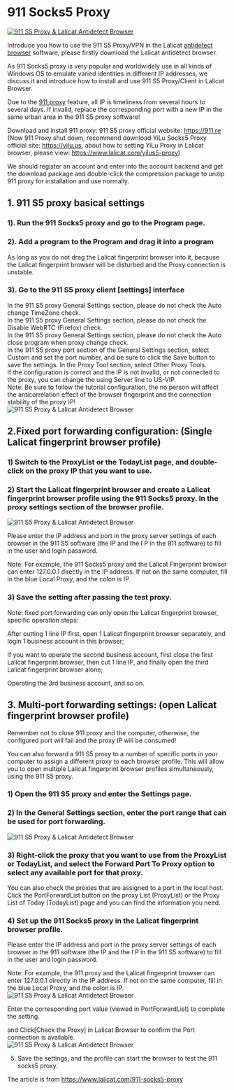 # 911 Socks5 Proxy
[![911 S5 Proxy & Lalicat Antidetect Browser](https://res.cloudinary.com/marcomontalbano/image/upload/v1683361375/video_to_markdown/images/youtube--IIaZRJDjuyI-c05b58ac6eb4c4700831b2b3070cd403.jpg)](https://youtu.be/IIaZRJDjuyI "911 S5 Proxy & Lalicat Antidetect Browser")

Introduce you how to use the 911 S5 Proxy/VPN in the Lalicat [antidetect browser](https://www.lalicat.com) software, please firstly download the Lalicat antidetect browser.

As 911 Socks5 proxy is very popular and worldwidely use in all kinds of Windows OS to emulate varied identities in different IP addresses, we discuss it and introduce how to install and use 911 S5 Proxy/Client in Lalicat Browser.

Due to the [911 proxy](https://www.lalicat.com/911-socks5-proxy) feature, all IP is timeliness from several hours to several days. If invalid, replace the corresponding port with a new IP in the same urban area in the 911 S5 proxy software!

Download and install 911 proxy: 911 S5 proxy official website: https://911.re (Now 911 Proxy shut down, recommend download YiLu Socks5 Proxy official site: https://yilu.us, about how to setting YiLu Proxy in Lalicat browser, please view: https://www.lalicat.com/yilus5-proxy)

We should register an account and enter into the account backend and get the download package and double-click the compression package to unzip 911 proxy for installation and use normally.

## 1. 911 S5 proxy basical settings
### 1). Run the 911 Socks5 proxy and go to the Program page.

### 2). Add a program to the Program and drag it into a program  
As long as you do not drag the Lalicat fingerprint browser into it, because the Lalicat fingerprint browser will be disturbed and the Proxy connection is unstable.

### 3). Go to the 911 S5 proxy client [settings] interface  

In the 911 S5 proxy General Settings section, please do not check the Auto change TimeZone check.  
In the 911 S5 proxy General Settings section, please do not check the Disable WebRTC (Firefox) check.  
In the 911 S5 proxy General Settings section, please do not check the Auto close program when proxy change check.  
In the 911 S5 proxy port section of the General Settings section, select Custom and set the port number, and be sure to click the Save button to save the settings.
In the Proxy Tool section, select Other Proxy Tools.  
If the configuration is correct and the IP is not invalid, or not connected to the proxy, you can change the using Server line to US-VIP.  
Note: Be sure to follow the tutorial configuration, the no person will affect the anticorrelation effect of the browser fingerprint and the connection stability of the proxy IP!  
![911 S5 Proxy & Lalicat Antidetect Browser](https://help.lalicat.com/wp-content/uploads/2022/01/911s5-proxy11.png)  

## 2.Fixed port forwarding configuration: (Single Lalicat fingerprint browser profile)  
### 1) Switch to the ProxyList or the TodayList page, and double-click on the proxy IP that you want to use.  

### 2) Start the Lalicat fingerprint browser and create a Lalicat fingerprint browser profile using the 911 Socks5 proxy. In the proxy settings section of the browser profile.  
![911 S5 Proxy & Lalicat Antidetect Browser](https://help.lalicat.com/lalicat/wp-content/uploads/2022/06/lalicat-setting.png)  

Please enter the IP address and port in the proxy server settings of each browser in the 911 S5 software (the IP and the I P in the 911 software) to fill in the user and login password.  

Note: For example, the 911 Socks5 proxy and the Lalicat Fingerprint browser can enter 127.0.0.1 directly in the IP address. If not on the same computer, fill in the blue Local Proxy, and the colon is IP.  

### 3) Save the setting after passing the test proxy.  

Note: fixed port forwarding can only open the Lalicat fingerprint browser, specific operation steps:  

After cutting 1 line IP first, open 1 Lalicat fingerprint browser separately, and login 1 business account in this browser;  

If you want to operate the second business account, first close the first Lalicat fingerprint browser, then cut 1 line IP, and finally open the third Lalicat fingerprint browser alone;  

Operating the 3rd business account, and so on.  

## 3. Multi-port forwarding settings: (open Lalicat fingerprint browser profile)
Remember not to close 911 proxy and the computer, otherwise, the configured port will fail and the proxy IP will be consumed!  

You can also forward a 911 S5 proxy to a number of specific ports in your computer to assign a different proxy to each browser profile. This will allow you to open multiple Lalicat fingerprint browser profiles simultaneously, using the 911 S5 proxy.  

### 1) Open the 911 S5 proxy and enter the Settings page.  

### 2) In the General Settings section, enter the port range that can be used for port forwarding.  
![911 S5 Proxy & Lalicat Antidetect Browser](https://help.lalicat.com/wp-content/uploads/2022/01/911s5-proxy31.png)  

### 3) Right-click the proxy that you want to use from the ProxyList or TodayList, and select the Forward Port To Proxy option to select any available port for that proxy.  

You can also check the proxies that are assigned to a port in the local host. Click the PortForwardList button on the proxy List (ProxyList) or the Proxy List of Today (TodayList) page and you can find the information you need.  

### 4) Set up the 911 Socks5 proxy in the Lalicat fingerprint browser profile. 
Please enter the IP address and port in the proxy server settings of each browser in the 911 software (the IP and the I P in the 911 S5 software) to fill in the user and login password.  

Note: For example, the 911 proxy and the Lalicat fingerprint browser can enter 127.0.0.1 directly in the IP address. If not on the same computer, fill in the blue Local Proxy, and the colon is IP.  
![911 S5 Proxy & Lalicat Antidetect Browser](https://help.lalicat.com/lalicat/wp-content/uploads/2022/03/911-setting.png)  

Enter the corresponding port value (viewed in PortForwardList) to complete the setting.  

and Click[Check the Proxy] in Lalicat Browser to confirm the Port connection is available.  
![911 S5 Proxy & Lalicat Antidetect Browser](https://help.lalicat.com/lalicat/wp-content/uploads/2022/06/Screenshot_135.jpg)  

5) Save the settings, and the profile can start the browser to test the 911 socks5 proxy.   

The article is from https://www.lalicat.com/911-socks5-proxy

